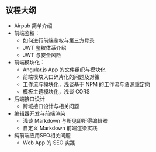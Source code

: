 ## 议程大纲

- Airpub 简单介绍
- 前端鉴权：
  - 如何进行前端鉴权与第三方登录
  - JWT 鉴权体系介绍
  - JWT 与安全风险
- 前端模块化：
  - Angular.js App 的文件组织与模块化
  - 前端模块入口碎片化的问题及对策
  - 工作流与模块化，浅谈基于 NPM 的工作流与资源重定向
  - 模板主题模块化，浅谈 CORS
- 后端接口设计
  - 跨域接口设计与相关问题
- 编辑器开发与前端渲染
  - 浅谈 Markdown 与所见即所得编辑器
  - 自定义 Markdown 前端渲染实践
-  纯前端应用SEO相关问题
   - Web App 的 SEO 实践